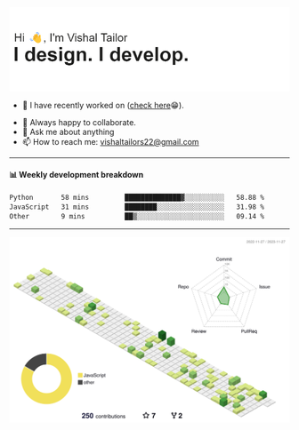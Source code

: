 ![Hi, I'm Vishal Tailor. I design. I develop.](https://github.com/vishaltailors/vishaltailors/blob/main/header.png?raw=true)

- 🔭 I have recently worked on ([check here](https://vishaltailor.com)😁).
<!-- - 🎦 Currently watching: JavaScript: The Hard Parts By Will Sentance. -->
- 👯 Always happy to collaborate.
- 💬 Ask me about anything
- 📫 How to reach me: <a href="mailto:vishaltailors22@gmail.com">vishaltailors22@gmail.com</a>

<hr /> 
<h4>📊 Weekly development breakdown</h4>
<!--START_SECTION:waka-->

```txt
Python       58 mins         ██████████████▓░░░░░░░░░░   58.88 %
JavaScript   31 mins         ████████░░░░░░░░░░░░░░░░░   31.98 %
Other        9 mins          ██▒░░░░░░░░░░░░░░░░░░░░░░   09.14 %
```

<!--END_SECTION:waka-->
<hr /> 

![](./profile-3d-contrib/profile-green-animate.svg)
